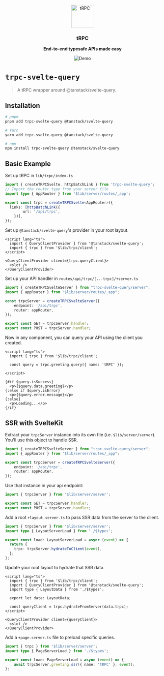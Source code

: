 <p align="center">
  <a href="https://trpc.io/"><img src="https://assets.trpc.io/icons/svgs/blue-bg-rounded.svg" alt="tRPC" height="75"/></a>
</p>

<h3 align="center">tRPC</h3>

<p align="center">
  <strong>End-to-end typesafe APIs made easy</strong>
</p>

<p align="center">
  <img src="https://assets.trpc.io/www/v10/v10-dark-landscape.gif" alt="Demo" />
</p>

# `trpc-svelte-query`

> A tRPC wrapper around @tanstack/svelte-query.

<!-- ## Documentation

Full documentation for `trpc-svelte-query` can be found [here](https://trpc.io/docs/svelte-query) -->

## Installation

```bash
# pnpm
pnpm add trpc-svelte-query @tanstack/svelte-query

# Yarn
yarn add trpc-svelte-query @tanstack/svelte-query

# npm
npm install trpc-svelte-query @tanstack/svelte-query
```

## Basic Example

Set up tRPC in `lib/trpc/index.ts`

```ts
import { createTRPCSvelte, httpBatchLink } from 'trpc-svelte-query';
// Import the router type from your server file
import type { AppRouter } from '$lib/server/routes/_app';

export const trpc = createTRPCSvelte<AppRouter>({
  links: [httpBatchLink({
		url: '/api/trpc',
	})],
});
```

Set up `@tanstack/svelte-query`'s provider in your root layout.

```svelte
<script lang="ts">
  import { QueryClientProvider } from '@tanstack/svelte-query';
  import { trpc } from '$lib/trpc/client';
</script>

<QueryClientProvider client={trpc.queryClient}>
  <slot />
</QueryClientProvider>
```

Set up your API handler in `routes/api/trpc/[...trpc]/+server.ts`

```ts
import { createTRPCSvelteServer } from "trpc-svelte-query/server";
import { appRouter } from "$lib/server/routes/_app";

const trpcServer = createTRPCSvelteServer({
	endpoint: '/api/trpc',
	router: appRouter,
});

export const GET = trpcServer.handler;
export const POST = trpcServer.handler;
```

Now in any component, you can query your API using the client you created.

```svelte
<script lang="ts">
  import { trpc } from '$lib/trpc/client';

  const query = trpc.greeting.query({ name: 'tRPC' });

</script>

{#if $query.isSuccess}
  <p>{$query.data.greeting}</p>
{:else if $query.isError}
  <p>{$query.error.message}</p>
{:else}
  <p>Loading...</p>
{/if}
```

## SSR with SvelteKit

Extract your `trpcServer` instance into its own file (i.e. `$lib/server/server`). You'll use this object to handle SSR.

```ts
import { createTRPCSvelteServer } from "trpc-svelte-query/server";
import { appRouter } from "$lib/server/routes/_app";

export const trpcServer = createTRPCSvelteServer({
	endpoint: '/api/trpc',
	router: appRouter,
});
```

Use that instance in your api endpoint:

```ts
import { trpcServer } from '$lib/server/server';

export const GET = trpcServer.handler;
export const POST = trpcServer.handler;
```

Add a root `+layout.server.ts` to pass SSR data from the server to the client.

```ts
import { trpcServer } from '$lib/server/server';
import type { LayoutServerLoad } from './$types';

export const load: LayoutServerLoad = async (event) => {
  return {
    trpc: trpcServer.hydrateToClient(event),
  };
};
```

Update your root layout to hydrate that SSR data.

```svelte
<script lang="ts">
  import { trpc } from '$lib/trpc/client';
  import { QueryClientProvider } from '@tanstack/svelte-query';
  import type { LayoutData } from './$types';

  export let data: LayoutData;

  const queryClient = trpc.hydrateFromServer(data.trpc);
</script>

<QueryClientProvider client={queryClient}>
  <slot />
</QueryClientProvider>
```

Add a `+page.server.ts` file to preload specific queries.

```ts
import { trpc } from '$lib/server/server';
import type { PageServerLoad } from './$types';

export const load: PageServerLoad = async (event) => {
	await trpcServer.greeting.ssr({ name: 'tRPC' }, event);
};
```
